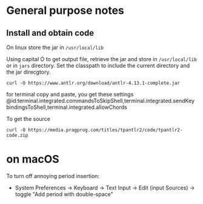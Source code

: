 
# General purpose notes

## Install and obtain code

On linux store the jar in `/usr/local/lib`

Using capital O to get output file, retrieve the jar and store in `/usr/local/lib` or in `jars` directory.
Set the classpath to include the current directory and the jar direcgtory.

```
curl -O https://www.antlr.org/download/antlr-4.13.1-complete.jar
```


for terminal copy and paste, you get these settings
@id:terminal.integrated.commandsToSkipShell,terminal.integrated.sendKeybindingsToShell,terminal.integrated.allowChords


To get the source

```
curl -O https://media.pragprog.com/titles/tpantlr2/code/tpantlr2-code.zip
```


# on macOS

To turn off annoying period insertion:

* System Preferences -> Keyboard -> Text Input -> Edit (input Sources) -> toggle "Add period with double-space"

